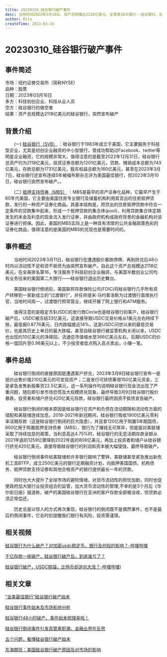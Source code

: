 ```yaml
---
title: 20230310_硅谷银行破产事件
desc: 当地时间2023年3月10日，资产总规模达2118亿美元、全美第16大银行--硅谷银行，在遭遇股价暴跌停牌、再到挤兑后48小时内以资金流动性不足和资不抵债为由突然宣布破产。
author: Rita
createTime: 2023-03-16
---
```


# 20230310_硅谷银行破产事件

## 事件简述
市场：纽约证劵交易所（简称NYSE)  
品种：股票  
日期：2023年03月16日  
多方：科技初创企业、科技从业人员  
空方：硅谷银行的做空者  
结果：资产总规模达2118亿美元的硅谷银行，突然宣布破产 	

## 背景介绍

　　(一) [硅谷银行（SVB）](https://baike.so.com/doc/23724551-26825176.html) ：硅谷银行于1983年成立于美国，它主要服务于科技型企业，尤其是初创企业融资的中小型银行，曾成功帮助过Facebook、twitter等明星企业融资，它的规模非常大，值得注意的是截至2022年12月31日，硅谷银行总资产约为2118亿美元，投资证券总额为1201亿美元，贷款、摊销成本总额为743亿美元，存款总额为1731亿美元，股东权益总额为160亿美元，甚至在2023年3月7日，硅谷银行还宣布连续5年被福布斯杂志评为美国最佳银行，但2023年3月10日，硅谷银行突然宣布破产。。

　　(二) [抵押支持债券（MBS）](https://baike.so.com/doc/23724551-26825176.html) ：MBS是最早的资产证券化品种，它最早产生于60年代美国，它主要由美国住房专业银行及储蓄机构利用其贷出的住房抵押贷款，发行的一种资产证券化商品。其基本结构是，把贷出的住房抵押贷款中符合一定条件的贷款集中起来，形成一个抵押贷款的集合体(pool)，利用贷款集合体定期发生的本金及利息的现金流入发行证券，并由政府机构或政府背景的金融机构对该证券进行担保。因此，美国的MBS实际上是一种具有浓厚的公共金融政策色彩的证券化商品，值得注意的是美国的MBS的兑现也是需要时间的。


## 事件概述

　　当地时间2023年3月11日，硅谷银行在遭遇股价暴跌停牌、再到挤兑后48小时内以流动性不足和资不抵债为由突然宣布破产。自此这个资产总规模达2118亿美元，在全美排名第16，专注服务于科技初创企业融资，与美国半数创业公司均有业务往来的美国第二大银行——硅谷银行退出历史舞台。
  
　　美国硅谷银行倒闭后，美国联邦存款保险公司(FDIC)将硅谷银行几乎所有资产转移到一家新成立的“过渡银行”，并任命提米·马约普洛斯为过渡银行首席执行官，当地时间周一，过渡银行照常营业，继续开展了网上银行和ATM服务。
  
　　值得注意的是稳定币$USDC的发行商Circle也是硅谷银行的客户，硅谷银行破产后，USDC被冻结33亿美元，这直接导致USDC交易价格从1美元左右持续下挫，最低报0.8776美元，日内跌幅接近14%，这是USDC问世以来的最低交易价，也是其历史上单日的最大跌幅，甚至自硅谷银行被监管机构关闭以来，USDC也出现约10亿美元的净赎回，流通总市值缩水至366亿美元左右，后期USDC的价格一度回升至0.98美元以上，不少投资者低点购入高点卖出，小赚一笔。

## 事件总结
  
　　硅谷银行倒闭的直接原因是遭遇客户挤兑，2023年3月8日硅谷银行宣布一是低价出售价值210亿美元的可变现资产；二是发行可转债筹借150亿美元资金，三是紧急发售新股筹资22.5亿美元，这一系列操作均说明硅谷银行现金流出现了严重问题，随后即引发市场恐慌及大规模挤兑现象，最终导致3月9日硅谷银行股价暴跌，投资者和储户挤兑420亿美元存款，硅谷银行最终因资不抵债宣告破产。
  
　　硅谷银行倒闭的根本原因是硅谷银行在资产和负债在流动期限和流动性方面的错配和美联储连续加息，2019-2021年新冠期间，硅谷银行吸收1900亿美元零利率活期存款（这是硅谷银行倒闭的巨大隐患），并且拿120亿用于购置5年期国债，800亿用于购置抵押支持债券（MBS），银行为了赚钱无可厚非，但是面对美联储采取了持续加息的政策，当利息高达4.75%时，硅谷银行的无息活期存款金额从2021年底的1259亿骤降到2022年底的808亿美元，再加上投资者和储户从硅谷银行挤兑420亿美元，直接导致硅谷银行的利润和资本被大幅侵蚀，最终导致破产。
  
　　硅谷银行倒闭事件给美联储和许多银行敲响了警钟，美联储甚至紧急推出新危机工具BTFP，成立250亿美元的银行定期融资计划，向抵押美国国债、机构债务、抵押贷款支持证劵和其他合格资产的银行提供最长一年的贷款。

　　同时也大大提升了全球市场的避险情绪，对货币流动性的担忧加剧，同时也促使政府加大银行业投资组合的监管，加大货币流动性的管理,不幸的是3个月后《华尔街日报》报道称，破产的美国硅谷银行在亚洲的客户存款全部被没收，但贷款必须正常偿还。

　　历史总是以惊人的方式再次重现，硅谷银行的倒闭既不是偶然事件，也不是最后的倒闭事件，它会时刻提醒我们银行有风险，投资需谨慎。
  
## 相关视频
 
[硅谷银行为什么破产？对加密usdc稳定币，银行及创投的影响？-哔哩哔哩]( https://b23.tv/02QHdbI)
			
[千亿存款一夜破产，硅谷银行破产后，到底谁亏了？](https://www.360kuai.com/pc/90866f426814d7816?sign=360_c9d79732&tag_kuaizixun=%E8%B4%A2%E7%BB%8F)
			
[硅谷银行破产，USDC脱锚，比特币却逆向大涨？-哔哩哔哩](https://b23.tv/G7xr97M))

## 相关文章

[“全美最佳银行”硅谷银行破产始末](http://www.xinminweekly.com.cn/huanqiu/2023/03/22/18697.html)
			 	 
[硅谷银行事件始末及市场影响分析](https://finance.sina.com.cn/money/bank/2023-03-17/doc-imymcrfc4310634.shtml)
			 
[硅谷银行48小时破产，事件始末梳理来啦！](https://caifuhao.eastmoney.com/news/20230313163908194047410)
			 
[硅谷银行倒闭事件引发高管离职潮，金融业界在反思](https://www.360kuai.com/pc/941979cb6e3d11c04?cota=3&kuai_so=1&sign=360_57c3bbd1&refer_scene=so_1)
			 
[五个问题，看懂硅谷银行破产始末](https://k.sina.com.cn/article_1617264814_606580ae02001lmzo.html)
  
[东海期货：美国硅谷银行破产原因及对市场的影响](https://finance.sina.com.cn/money/future/fmnews/2023-03-17/doc-imymcvpc0970281.shtml)

